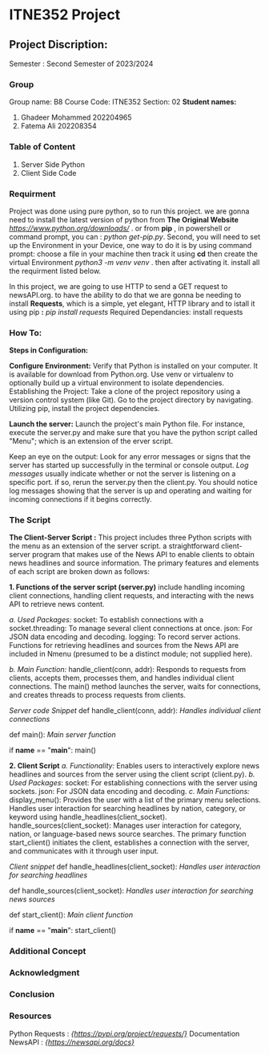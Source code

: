# ITNE352 Project
## Project Discription:
Semester : Second Semester of 2023/2024
### Group
Group name: B8
Course Code: ITNE352
Section: 02
**Student names:** 
1. Ghadeer Mohammed 202204965
2. Fatema Ali 202208354

### Table of Content
1. Server Side Python
2. Client Side Code

### Requirment
Project was done using pure python, so to run this project. we are gonna need to install the latest version of python from **The Original Website** *https://www.python.org/downloads/* . or from **pip** , in powershell or command prompt, you can : *python get-pip.py*. Second, you will need to set up the Environment in your Device, one way to do it is by using command prompt: choose a file in your machine then track it using **cd** then create the virtual Environment *python3 -m venv venv* . then after activating it. install all the requirment listed below.

In this project, we are going to use HTTP to send a GET request to newsAPI.org. to have the ability to do that we are gonna be needing to install **Requests**, which is a simple, yet elegant, HTTP library and to istall it using pip **:** *pip install requests*
Required Dependancies: install requests

### How To:

**Steps in Configuration:**

**Configure Environment:** Verify that Python is installed on your computer. It is available for download from Python.org.
Use venv or virtualenv to optionally build up a virtual environment to isolate dependencies.
Establishing the Project: Take a clone of the project repository using a version control system (like Git).
Go to the project directory by navigating. Utilizing pip, install the project dependencies.

**Launch the server:**
Launch the project's main Python file. For instance, execute the server.py and make sure that you have the python script called "Menu"; which is an extension of the erver script.

Keep an eye on the output: Look for any error messages or signs that the server has started up successfully in the terminal or console output. *Log messages* usually indicate whether or not the server is listening on a specific port. if so, rerun the server.py then the client.py. You should notice log messages showing that the server is up and operating and waiting for incoming connections if it begins correctly.

### The Script

**The Client-Server Script :** This project includes three Python scripts with the menu as an extension of the server script. a straightforward client-server program that makes use of the News API to enable clients to obtain news headlines and source information. The primary features and elements of each script are broken down as follows:

**1. Functions of the server script (server.py)** include handling incoming client connections, handling client requests, and interacting with the news API to retrieve news content.

*a. Used Packages:*
socket: To establish connections with a socket.threading: To manage several client connections at once. json: For JSON data encoding and decoding. logging: To record server actions. Functions for retrieving headlines and sources from the News API are included in Nmenu (presumed to be a distinct module; not supplied here). 

*b. Main Function:*
handle_client(conn, addr): Responds to requests from clients, accepts them, processes them, and handles individual client connections. The main() method launches the server, waits for connections, and creates threads to process requests from clients.

_Server code Snippet_
def handle_client(conn, addr):
    _Handles individual client connections_

def main():
    _Main server function_

if __name__ == "__main__":
    main()


**2. Client Script**
*a. Functionality:* Enables users to interactively explore news headlines and sources from the server using the client script (client.py).
_b. Used Packages_:
socket: For establishing connections with the server using sockets. json: For JSON data encoding and decoding.
_c. Main Functions:_
display_menu(): Provides the user with a list of the primary menu selections. Handles user interaction for searching headlines by nation, category, or keyword using handle_headlines(client_socket). handle_sources(client_socket): Manages user interaction for category, nation, or language-based news source searches.
The primary function start_client() initiates the client, establishes a connection with the server, and communicates with it through user input.

_Client snippet_
def handle_headlines(client_socket):
    _Handles user interaction for searching headlines_

def handle_sources(client_socket):
    _Handles user interaction for searching news sources_

def start_client():
    _Main client function_

if __name__ == "__main__":
    start_client()

### Additional Concept
### Acknowledgment
### Conclusion
### Resources
Python Requests : *{https://pypi.org/project/requests/}*
Documentation NewsAPI : *{https://newsapi.org/docs}*

